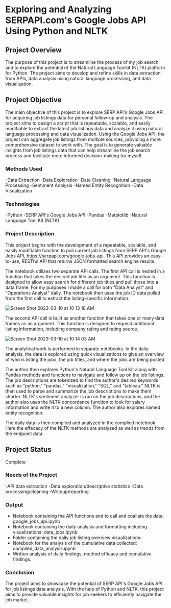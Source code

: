 # Exploring and Analyzing SERPAPI.com's Google Jobs API Using Python and NLTK

## Project Overview
The purpose of this project is to streamline the process of my job search and to explore the potential of the Natural Language Toolkit (NLTK) platform for Python. The project aims to develop and refine skills in data extraction from APIs, data analysis using natural language processing, and data visualization.

## Project Objective
The main objective of this project is to explore SERP API's Google Jobs API for acquiring job listings data for personal follow-up and analysis. The project aims to design a script that is repeatable, scalable, and easily modifiable to extract the latest job listings data and analyze it using natural language processing and data visualization. Using the Google Jobs API, the project can aggregate job listings from multiple sources, providing a more comprehensive dataset to work with. The goal is to generate valuable insights from job listings data that can help streamline the job search process and facilitate more informed decision-making for myself.

### Methods Used
-Data Extraction
-Data Exploration
-Data Cleaning
-Natural Language Processing
-Sentiment Analysis
-Named Entity Recognition
-Data Visualization

### Technologies
-Python
-SERP API's Google Jobs API
-Pandas
-Matplotlib
-Natural Language Tool Kit (NLTK)

### Project Description
This project begins with the development of a repeatable, scalable, and easily modifiable function to pull current job listings from SERP API's Google Jobs API, https://serpapi.com/google-jobs-api. This API provides an easy-to-use, RESTful API that returns JSON formatted search engine results.

The notebook utilizes two separate API calls. The first API call is nested in a function that takes the desired job title as an argument. This function is designed to allow easy search for different job titles and pull those into a data frame. For my purposes I made a call for both "Data Analyst" and "Operations Analyst" daily. The notebook then uses the job ID data pulled from the first call to extract the listing-specific information.

![Screen Shot 2023-03-10 at 10 13 18 AM](https://user-images.githubusercontent.com/119711479/224853326-0cfc7c3f-9ab8-4fe6-b23f-39fc67405e4c.png)

The second API call is built as another function that takes one or many data frames as an argument. This function is designed to request additional listing information, including company rating and rating source.

![Screen Shot 2023-03-10 at 10 14 03 AM](https://user-images.githubusercontent.com/119711479/224853336-b1b799f2-91b5-459c-9cae-6940c7a53456.png)

The analytical work is performed in separate notebooks. In the daily analysis, the data is explored using quick visualizations to give an overview of who is listing the jobs, the job titles, and where the jobs are being posted.

The author then explores Python's Natural Language Tool Kit along with Pandas methods and functions to navigate and follow up on the job listings. The job descriptions are tokenized to find the author's desired keywords such as "python," "pandas," "visualization," "SQL," and "tableau." NLTK is then used to parse and summarize the job descriptions to make them shorter. NLTK's sentiment analyzer is run on the job descriptions, and the author also uses the NLTK concordance function to look for salary information and write it to a new column. The author also explores named entity recognition.

The daily data is then complied and analyzed in the complied notebook. Here the effecacy of the NLTK methods are analyzed as well as trends from the endpoint data. 

## Project Status
Complete

### Needs of the Project
-API data extraction
-Data exploration/descriptive statistics
-Data processing/cleaning
-Writeup/reporting

### Output
- Notebook containing the API functions and to call and coallate the data: google_jobs_api.ipynb
- Notebook containing the daily analysis and formatting including visualizations: data_jobs.ipynb
- Folder containing the daily job listing overview visualizations: 
- Notebook for the analysis of the cumulative data collected: compiled_data_analysis.ipynb
- Written analysis of daily findings, method efficacy and cumulative findings. 

### Conclusion
The project aims to showcase the potential of SERP API's Google Jobs API for job listings data analysis. With the help of Python and NLTK, this project aims to provide valuable insights for job seekers to efficiently navigate the job market.


